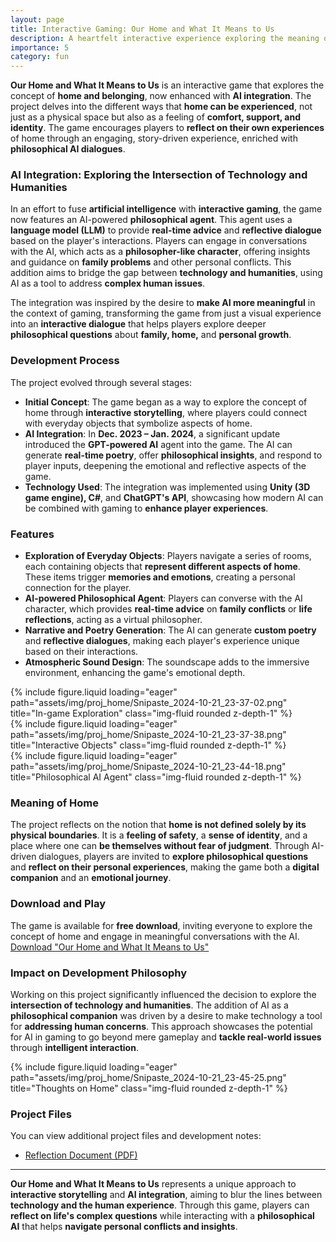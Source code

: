 ```yaml
---
layout: page
title: Interactive Gaming: Our Home and What It Means to Us
description: A heartfelt interactive experience exploring the meaning of home with AI support
importance: 5
category: fun
---
```


**Our Home and What It Means to Us** is an interactive game that explores the concept of **home and belonging**, now enhanced with **AI integration**. The project delves into the different ways that **home can be experienced**, not just as a physical space but also as a feeling of **comfort, support, and identity**. The game encourages players to **reflect on their own experiences** of home through an engaging, story-driven experience, enriched with **philosophical AI dialogues**.

### AI Integration: Exploring the Intersection of Technology and Humanities
In an effort to fuse **artificial intelligence** with **interactive gaming**, the game now features an AI-powered **philosophical agent**. This agent uses a **language model (LLM)** to provide **real-time advice** and **reflective dialogue** based on the player's interactions. Players can engage in conversations with the AI, which acts as a **philosopher-like character**, offering insights and guidance on **family problems** and other personal conflicts. This addition aims to bridge the gap between **technology and humanities**, using AI as a tool to address **complex human issues**.

The integration was inspired by the desire to **make AI more meaningful** in the context of gaming, transforming the game from just a visual experience into an **interactive dialogue** that helps players explore deeper **philosophical questions** about **family, home,** and **personal growth**.

### Development Process
The project evolved through several stages:
- **Initial Concept**: The game began as a way to explore the concept of home through **interactive storytelling**, where players could connect with everyday objects that symbolize aspects of home.
- **AI Integration**: In **Dec. 2023 – Jan. 2024**, a significant update introduced the **GPT-powered AI** agent into the game. The AI can generate **real-time poetry**, offer **philosophical insights**, and respond to player inputs, deepening the emotional and reflective aspects of the game.
- **Technology Used**: The integration was implemented using **Unity (3D game engine), C#**, and **ChatGPT's API**, showcasing how modern AI can be combined with gaming to **enhance player experiences**.

### Features
- **Exploration of Everyday Objects**: Players navigate a series of rooms, each containing objects that **represent different aspects of home**. These items trigger **memories and emotions**, creating a personal connection for the player.
- **AI-powered Philosophical Agent**: Players can converse with the AI character, which provides **real-time advice** on **family conflicts** or **life reflections**, acting as a virtual philosopher.
- **Narrative and Poetry Generation**: The AI can generate **custom poetry** and **reflective dialogues**, making each player's experience unique based on their interactions.
- **Atmospheric Sound Design**: The soundscape adds to the immersive environment, enhancing the game's emotional depth.

<div class="row">
    <div class="col-sm mt-3 mt-md-0">
        {% include figure.liquid loading="eager" path="assets/img/proj_home/Snipaste_2024-10-21_23-37-02.png" title="In-game Exploration" class="img-fluid rounded z-depth-1" %}
    </div>
    <div class="col-sm mt-3 mt-md-0">
        {% include figure.liquid loading="eager" path="assets/img/proj_home/Snipaste_2024-10-21_23-37-38.png" title="Interactive Objects" class="img-fluid rounded z-depth-1" %}
    </div>
    <div class="col-sm mt-3 mt-md-0">
        {% include figure.liquid loading="eager" path="assets/img/proj_home/Snipaste_2024-10-21_23-44-18.png" title="Philosophical AI Agent" class="img-fluid rounded z-depth-1" %}
    </div>
</div>

### Meaning of Home
The project reflects on the notion that **home is not defined solely by its physical boundaries**. It is a **feeling of safety**, a **sense of identity**, and a place where one can **be themselves without fear of judgment**. Through AI-driven dialogues, players are invited to **explore philosophical questions** and **reflect on their personal experiences**, making the game both a **digital companion** and an **emotional journey**.

### Download and Play
The game is available for **free download**, inviting everyone to explore the concept of home and engage in meaningful conversations with the AI.  
[Download "Our Home and What It Means to Us"](https://drive.google.com/drive/folders/1wFjT5eIKtXbL5vjDKpq5hbbw0iChUZPb?usp=drive_link)

### Impact on Development Philosophy
Working on this project significantly influenced the decision to explore the **intersection of technology and humanities**. The addition of AI as a **philosophical companion** was driven by a desire to make technology a tool for **addressing human concerns**. This approach showcases the potential for AI in gaming to go beyond mere gameplay and **tackle real-world issues** through **intelligent interaction**.

<div class="row">
    <div class="col-sm mt-3 mt-md-0">
        {% include figure.liquid loading="eager" path="assets/img/proj_home/Snipaste_2024-10-21_23-45-25.png" title="Thoughts on Home" class="img-fluid rounded z-depth-1" %}
    </div>
</div>

### Project Files
You can view additional project files and development notes:
- [Reflection Document (PDF)](assets/pdf/proj_home/FA4_Final_Reflection.pdf)

---

**Our Home and What It Means to Us** represents a unique approach to **interactive storytelling** and **AI integration**, aiming to blur the lines between **technology and the human experience**. Through this game, players can **reflect on life's complex questions** while interacting with a **philosophical AI** that helps **navigate personal conflicts and insights**.